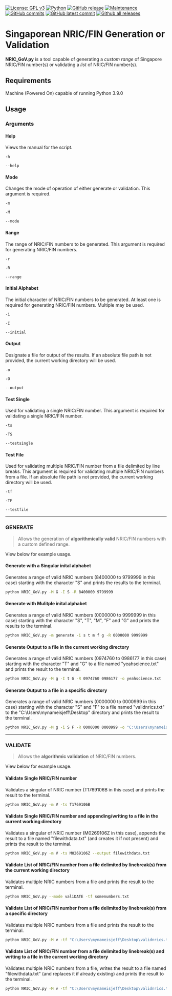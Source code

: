 [![License: GPL v3](https://img.shields.io/badge/License-GPLv3-blue.svg)](https://www.gnu.org/licenses/gpl-3.0)
[![Python](https://img.shields.io/badge/Python-3776AB?logo=python&logoColor=fff)](#)
[![GitHub release](https://img.shields.io/github/release/TheSwagLord69/NRIC_GoV)](https://github.com/TheSwagLord69/NRIC_GoV/releases/)
[![Maintenance](https://img.shields.io/badge/Maintained%3F-yes-green.svg)](https://github.com/TheSwagLord69/NRIC_GoV/graphs/commit-activity)
[![GitHub commits](https://badgen.net/github/commits/TheSwagLord69/NRIC_GoV)](https://github.com/TheSwagLord69/NRIC_GoV)
[![GitHub latest commit](https://badgen.net/github/last-commit/TheSwagLord69/NRIC_GoV)](https://github.com/TheSwagLord69/NRIC_GoV/commit/)
[![Github all releases](https://img.shields.io/github/downloads/TheSwagLord69/NRIC_GoV/total.svg)](https://github.com/TheSwagLord69/NRIC_GoV/releases/)

# Singaporean NRIC/FIN Generation or Validation

**NRIC_GoV.py** is a tool capable of generating a _custom range_ of Singapore NRIC/FIN number(s) or validating a _list_ of NRIC/FIN number(s).

## Requirements

Machine (Powered On) capable of running Python 3.9.0

## Usage

### Arguments

#### Help

Views the manual for the script.

```
-h
```
```
--help
```

#### Mode

Changes the mode of operation of either generate or validation. This argument is required.

```
-m
```
```
-M
```
```
--mode
```

#### Range

The range of NRIC/FIN numbers to be generated. This argument is required for generating NRIC/FIN numbers.

```
-r
```
```
-R
```
```
--range
```

#### Initial Alphabet

The initial character of NRIC/FIN numbers to be generated. At least one is required for generating NRIC/FIN numbers. Multiple may be used. 

```
-i
```
```
-I
```
```
--initial
```

#### Output

Designate a file for output of the results. If an absolute file path is not provided, the current working directory will be used.

```
-o
```
```
-O
```
```
--output
```

#### Test Single

Used for validating a single NRIC/FIN number. This argument is required for validating a single NRIC/FIN number.

```
-ts
```
```
-TS
```
```
--testsingle
```

#### Test File

Used for validating multiple NRIC/FIN number from a file delimited by line breaks. This argument is required for validating multiple NRIC/FIN numbers from a file. If an absolute file path is not provided, the current working directory will be used.

```
-tf
```
```
-TF
```
```
--testfile
```

---

### GENERATE

> Allows the generation of **algorithmically valid** NRIC/FIN numbers with a custom defined range.

View below for example usage.

#### Generate with a Singular inital alphabet

Generates a range of valid NRIC numbers (8400000 to 9799999 in this case) starting with the character "S" and prints the results to the terminal.

```bash
python NRIC_GoV.py -M G -I S -R 8400000 9799999
```

#### Generate with Mulitple inital alphabet

Generates a range of valid NRIC numbers (0000000 to 9999999 in this case) starting with the character "S", "T", "M", "F" and "G" and prints the results to the terminal.

```bash
python NRIC_GoV.py -m generate -i s t m f g -R 0000000 9999999
```

#### Generate Output to a file in the current working directory

Generates a range of valid NRIC numbers (0974760 to 0986177 in this case) starting with the character "T" and "G" to a file named "yeahscience.txt" and prints the result to the terminal.

```bash
python NRIC_GoV.py -M g -I t G -R 0974760 0986177 -o yeahscience.txt
```

#### Generate Output to a file in a specific directory

Generates a range of valid NRIC numbers (0000000 to 0000999 in this case) starting with the character "S" and "F" to a file named "validnrics.txt" to the "C:\Users\mynameisjeff\Desktop\" directory and prints the result to the terminal.

```bash
python NRIC_GoV.py -M g -i S F -R 0000000 0000999 -o "C:\Users\mynameisjeff\Desktop\validnrics.txt"
```

---

### VALIDATE

> Allows the **algorithmic validation** of NRIC/FIN numbers.

View below for example usage.

#### Validate Single NRIC/FIN number

Validates a singular of NRIC number (T1769106B in this case) and prints the result to the terminal.

```bash
python NRIC_GoV.py -m V -ts T1769106B
```

#### Validate Single NRIC/FIN number and appending/writing to a file in the current working directory

Validates a singular of NRIC number (M0269106Z in this case), appends the result to a file named "filewithdata.txt" (and creates it if not present) and prints the result to the terminal.

```bash
python NRIC_GoV.py -m V -ts M0269106Z --output filewithdata.txt
```

#### Validate List of NRIC/FIN number from a file delimited by linebreak(s) from the current working directory

Validates multiple NRIC numbers from a file and prints the result to the terminal.

```bash
python NRIC_GoV.py --mode valiDATE -tf somenumbers.txt
```

#### Validate List of NRIC/FIN number from a file delimited by linebreak(s) from a specific directory

Validates multiple NRIC numbers from a file and prints the result to the terminal.

```bash
python NRIC_GoV.py -M v -tf "C:\Users\mynameisjeff\Desktop\validnrics.txt"
```

#### Validate List of NRIC/FIN number from a file delimited by linebreak(s) and writing to a file in the current working directory

Validates multiple NRIC numbers from a file, writes the result to a file named "filewithdata.txt" (and replaces it if already existing) and prints the result to the terminal.

```bash
python NRIC_GoV.py -M v -tf "C:\Users\mynameisjeff\Desktop\validnrics.txt" -o yeahscience.txt
```

